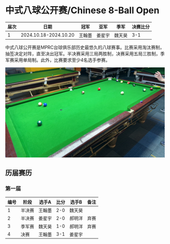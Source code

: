 # 中式八球公开赛/Chinese 8-Ball Open

| 届次 | 日期                  | 冠军   | 亚军   | 季军   | 决赛比分 |
| ---- | --------------------- | ------ | ------ | ------ | -------- |
| 1    | 2024.10.18-2024.10.20 | 王翰墨 | 姜星宇 | 魏天昊 | 3-1      |

中式八球公开赛是MPRC台球俱乐部历史最悠久的八球赛事。比赛采用淘汰赛制，抽签决定对阵，直至决出冠军。半决赛采用三局两胜制，决赛采用五局三胜制，季军赛采用单局制。此外，比赛要求至少4名选手参赛。

![](./img/chinese_8-ball_open.jpg)

## 历届赛历

### 第一届

| 编号 | 阶段   | 选手A  | 比分 | 选手B  | 备注 |
| ---- | ------ | ------ | ---- | ------ | ---- |
| 1    | 半决赛 | 王翰墨 | 2-0  | 魏天昊 |      |
| 2    | 半决赛 | 姜星宇 | 2-0  | 郝明洋 | 弃赛 |
| 3    | 季军赛 | 魏天昊 | 1-0  | 郝明洋 | 弃赛 |
| 4    | 决赛   | 王翰墨 | 3-1  | 姜星宇 |      |

